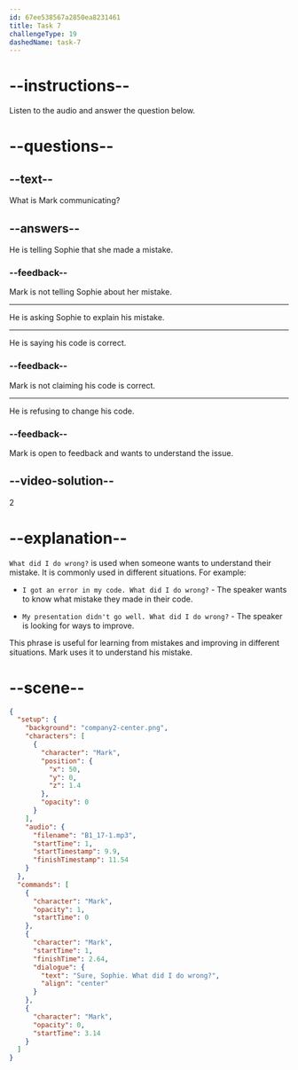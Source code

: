 ```yaml
---
id: 67ee538567a2850ea8231461
title: Task 7
challengeType: 19
dashedName: task-7
---
```


<!-- (audio) Mark: Sure, Sophie. What did I do wrong? -->

# --instructions--

Listen to the audio and answer the question below.

# --questions--

## --text--

What is Mark communicating?

## --answers--

He is telling Sophie that she made a mistake.

### --feedback--

Mark is not telling Sophie about her mistake.

---

He is asking Sophie to explain his mistake.

---

He is saying his code is correct.

### --feedback--

Mark is not claiming his code is correct.

---

He is refusing to change his code.

### --feedback--

Mark is open to feedback and wants to understand the issue.

## --video-solution--

2

# --explanation--

`What did I do wrong?` is used when someone wants to understand their mistake. It is commonly used in different situations. For example:

- `I got an error in my code. What did I do wrong?` - The speaker wants to know what mistake they made in their code.

- `My presentation didn't go well. What did I do wrong?` - The speaker is looking for ways to improve.

This phrase is useful for learning from mistakes and improving in different situations. Mark uses it to understand his mistake.

# --scene--

```json
{
  "setup": {
    "background": "company2-center.png",
    "characters": [
      {
        "character": "Mark",
        "position": {
          "x": 50,
          "y": 0,
          "z": 1.4
        },
        "opacity": 0
      }
    ],
    "audio": {
      "filename": "B1_17-1.mp3",
      "startTime": 1,
      "startTimestamp": 9.9,
      "finishTimestamp": 11.54
    }
  },
  "commands": [
    {
      "character": "Mark",
      "opacity": 1,
      "startTime": 0
    },
    {
      "character": "Mark",
      "startTime": 1,
      "finishTime": 2.64,
      "dialogue": {
        "text": "Sure, Sophie. What did I do wrong?",
        "align": "center"
      }
    },
    {
      "character": "Mark",
      "opacity": 0,
      "startTime": 3.14
    }
  ]
}
```
